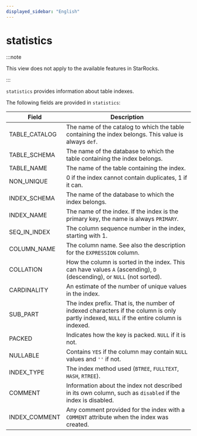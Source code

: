```yaml
---
displayed_sidebar: "English"
---
```


# statistics

:::note

This view does not apply to the available features in StarRocks.

:::

`statistics` provides information about table indexes.

The following fields are provided in `statistics`:

| **Field**     | **Description**                                              |
| ------------- | ------------------------------------------------------------ |
| TABLE_CATALOG | The name of the catalog to which the table containing the index belongs. This value is always `def`. |
| TABLE_SCHEMA  | The name of the database to which the table containing the index belongs. |
| TABLE_NAME    | The name of the table containing the index.                  |
| NON_UNIQUE    | 0 if the index cannot contain duplicates, 1 if it can.       |
| INDEX_SCHEMA  | The name of the database to which the index belongs.         |
| INDEX_NAME    | The name of the index. If the index is the primary key, the name is always `PRIMARY`. |
| SEQ_IN_INDEX  | The column sequence number in the index, starting with 1.    |
| COLUMN_NAME   | The column name. See also the description for the `EXPRESSION` column. |
| COLLATION     | How the column is sorted in the index. This can have values `A` (ascending), `D` (descending), or `NULL` (not sorted). |
| CARDINALITY   | An estimate of the number of unique values in the index.     |
| SUB_PART      | The index prefix. That is, the number of indexed characters if the column is only partly indexed, `NULL` if the entire column is indexed. |
| PACKED        | Indicates how the key is packed. `NULL` if it is not.        |
| NULLABLE      | Contains `YES` if the column may contain `NULL` values and `''` if not. |
| INDEX_TYPE    | The index method used (`BTREE`, `FULLTEXT`, `HASH`, `RTREE`). |
| COMMENT       | Information about the index not described in its own column, such as `disabled` if the index is disabled. |
| INDEX_COMMENT | Any comment provided for the index with a `COMMENT` attribute when the index was created. |
